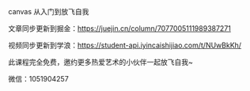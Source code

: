canvas 从入门到放飞自我

文章同步更新到掘金：https://juejin.cn/column/7077005111989387271

视频同步更新到学浪：https://student-api.iyincaishijiao.com/t/NUwBkKh/

此课程完全免费，邀约更多热爱艺术的小伙伴一起放飞自我~

微信：1051904257
